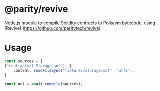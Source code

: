 # @parity/revive

Node.js module to compile Solidity contracts to Polkavm bytecode, using [Revive]
(https://github.com/paritytech/revive)

# Usage

```typescript
const sources = {
["contracts/1_Storage.sol"]: {
    content: readFileSync("fixtures/storage.sol", "utf8"),
}

const out = await compile(sources);
```

